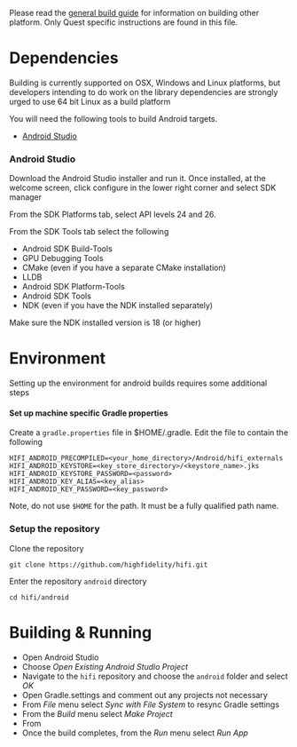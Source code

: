 Please read the [general build guide](BUILD.md) for information on building other platform. Only Quest specific instructions are found in this file.

# Dependencies

Building is currently supported on OSX, Windows and Linux platforms, but developers intending to do work on the library dependencies are strongly urged to use 64 bit Linux as a build platform

You will need the following tools to build Android targets.

* [Android Studio](https://developer.android.com/studio/index.html)

### Android Studio

Download the Android Studio installer and run it.   Once installed, at the welcome screen, click configure in the lower right corner and select SDK manager

From the SDK Platforms tab, select API levels 24 and 26.  

From the SDK Tools tab select the following

* Android SDK Build-Tools
* GPU Debugging Tools
* CMake (even if you have a separate CMake installation)
* LLDB 
* Android SDK Platform-Tools
* Android SDK Tools
* NDK (even if you have the NDK installed separately)

Make sure the NDK installed version is 18 (or higher)

# Environment 

Setting up the environment for android builds requires some additional steps

#### Set up machine specific Gradle properties

Create a `gradle.properties` file in $HOME/.gradle.   Edit the file to contain the following

    HIFI_ANDROID_PRECOMPILED=<your_home_directory>/Android/hifi_externals
    HIFI_ANDROID_KEYSTORE=<key_store_directory>/<keystore_name>.jks
    HIFI_ANDROID_KEYSTORE_PASSWORD=<password>
    HIFI_ANDROID_KEY_ALIAS=<key_alias>
    HIFI_ANDROID_KEY_PASSWORD=<key_password>

Note, do not use `$HOME` for the path.  It must be a fully qualified path name.

### Setup the repository

Clone the repository

`git clone https://github.com/highfidelity/hifi.git`

Enter the repository `android` directory

`cd hifi/android`

# Building & Running

* Open Android Studio
* Choose _Open Existing Android Studio Project_
* Navigate to the `hifi` repository and choose the `android` folder and select _OK_
* Open Gradle.settings and comment out any projects not necessary
* From _File_ menu select _Sync with File System_ to resync Gradle settings
* From the _Build_ menu select _Make Project_
* From 
* Once the build completes, from the _Run_ menu select _Run App_ 


